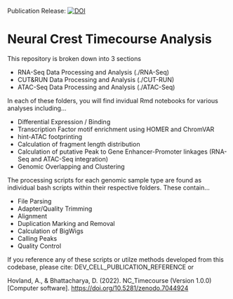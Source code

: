 Publication Release: [![DOI](https://zenodo.org/badge/DOI/10.5281/zenodo.7044924.svg)](https://doi.org/10.5281/zenodo.7044924)

# Neural Crest Timecourse Analysis
This repository is broken down into 3 sections
- RNA-Seq Data Processing and Analysis (./RNA-Seq)
- CUT&RUN Data Processing and Analysis (./CUT-RUN)
- ATAC-Seq Data Processing and Analysis (./ATAC-Seq)

In each of these folders, you will find invidual Rmd notebooks for various analyses including...
- Differential Expression / Binding
- Transcription Factor motif enrichment using HOMER and ChromVAR
- hint-ATAC footprinting
- Calculation of fragment length distribution
- Calculation of putative Peak to Gene Enhancer-Promoter linkages (RNA-Seq and ATAC-Seq integration)
- Genomic Overlapping and Clustering

The processing scripts for each genomic sample type are found as individual bash scripts within their respective folders. These contain...
- File Parsing
- Adapter/Quality Trimming
- Alignment
- Duplication Marking and Removal
- Calculation of BigWigs
- Calling Peaks
- Quality Control

If you reference any of these scripts or utilze methods developed from this codebase, please cite:
DEV_CELL_PUBLICATION_REFERENCE
or

Hovland, A., & Bhattacharya, D. (2022). NC_Timecourse (Version 1.0.0) [Computer software]. https://doi.org/10.5281/zenodo.7044924
